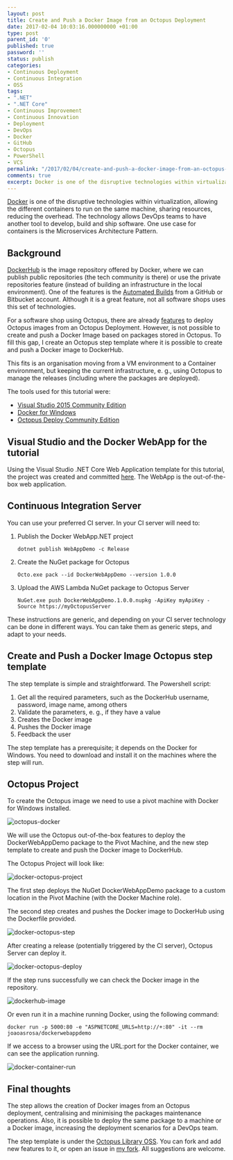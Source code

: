 ```yaml
---
layout: post
title: Create and Push a Docker Image from an Octopus Deployment
date: 2017-02-04 10:03:16.000000000 +01:00
type: post
parent_id: '0'
published: true
password: ''
status: publish
categories:
- Continuous Deployment
- Continuous Integration
- OSS
tags:
- ".NET"
- ".NET Core"
- Continuous Improvement
- Continuous Innovation
- Deployment
- DevOps
- Docker
- GitHub
- Octopus
- PowerShell
- VCS
permalink: "/2017/02/04/create-and-push-a-docker-image-from-an-octopus-deployment/"
comments: true
excerpt: Docker is one of the disruptive technologies within virtualization, allowing the different containers to run on the same machine, sharing resources, reducing the overhead. The technology allows DevOps teams to have another tool to develop, build and ship software. One use case for containers is the Microservices Architecture Pattern.
---
```

[Docker](https://www.docker.com/) is one of the disruptive technologies within virtualization, allowing the different containers to run on the same machine, sharing resources, reducing the overhead. The technology allows DevOps teams to have another tool to develop, build and ship software. One use case for containers is the Microservices Architecture Pattern.

Background
----------

[DockerHub](https://hub.docker.com/) is the image repository offered by Docker, where we can publish public repositories (the tech community is there) or use the private repositories feature (instead of building an infrastructure in the local environment). One of the features is the [Automated Builds](https://docs.docker.com/docker-hub/builds/) from a GitHub or Bitbucket account. Although it is a great feature, not all software shops uses this set of technologies.

For a software shop using Octopus, there are already [features](https://octopus.com/docs/deploying-applications/docker-containers) to deploy Octopus images from an Octopus Deployment. However, is not possible to create and push a Docker Image based on packages stored in Octopus. To fill this gap, I create an Octopus step template where it is possible to create and push a Docker image to DockerHub.

This fits is an organisation moving from a VM environment to a Container environment, but keeping the current infrastructure, e. g., using Octopus to manage the releases (including where the packages are deployed).

The tools used for this tutorial were:

*   [Visual Studio 2015 Community Edition](https://www.visualstudio.com/)
*   [Docker for Windows](https://docs.docker.com/docker-for-windows/)
*   [Octopus Deploy Community Edition](https://octopus.com/)

Visual Studio and the Docker WebApp for the tutorial
----------------------------------------------------

Using the Visual Studio .NET Core Web Application template for this tutorial, the project was created and committed [here](https://github.com/joaoasrosa/DockerDotnetCoreDemo). The WebApp is the out-of-the-box web application.

Continuous Integration Server
-----------------------------

You can use your preferred CI server. In your CI server will need to:

1.  Publish the Docker WebApp.NET project
    
        dotnet publish WebAppDemo -c Release
    
2.  Create the NuGet package for Octopus
    
        Octo.exe pack --id DockerWebAppDemo --version 1.0.0
    
3.  Upload the AWS Lambda NuGet package to Octopus Server
    
        NuGet.exe push DockerWebAppDemo.1.0.0.nupkg -ApiKey myApiKey -Source https://myOctopusServer
    

These instructions are generic, and depending on your CI server technology can be done in different ways. You can take them as generic steps, and adapt to your needs.

Create and Push a Docker Image Octopus step template
----------------------------------------------------

The step template is simple and straightforward. The Powershell script:

1.  Get all the required parameters, such as the DockerHub username, password, image name, among others
2.  Validate the parameters, e. g., if they have a value
3.  Creates the Docker image
4.  Pushes the Docker image
5.  Feedback the user

The step template has a prerequisite; it depends on the Docker for Windows. You need to download and install it on the machines where the step will run.

Octopus Project
---------------

To create the Octopus image we need to use a pivot machine with Docker for Windows installed.

![octopus-docker](/images/assets/octopus-docker.png)

We will use the Octopus out-of-the-box features to deploy the DockerWebAppDemo package to the Pivot Machine, and the new step template to create and push the Docker image to DockerHub.

The Octopus Project will look like:

![docker-octopus-project](/images/assets/docker-octopus-project.png)

The first step deploys the NuGet DockerWebAppDemo package to a custom location in the Pivot Machine (with the Docker Machine role).

The second step creates and pushes the Docker image to DockerHub using the Dockerfile provided.

![docker-octopus-step](/images/assets/docker-octopus-step.png)

After creating a release (potentially triggered by the CI server), Octopus Server can deploy it.

![docker-octopus-deploy](/images/assets/docker-octopus-deploy.png)

If the step runs successfully we can check the Docker image in the repository.

![dockerhub-image](/images/assets/dockerhub-image.png)

Or even run it in a machine running Docker, using the following command:

    docker run -p 5000:80 -e "ASPNETCORE_URLS=http://+:80" -it --rm joaoasrosa/dockerwebappdemo

If we access to a browser using the URL:port for the Docker container, we can see the application running.

![docker-container-run](/images/assets/docker-container-run.png)

Final thoughts
--------------

The step allows the creation of Docker images from an Octopus deployment, centralising and minimising the packages maintenance operations. Also, it is possible to deploy the same package to a machine or a Docker image, increasing the deployment scenarios for a DevOps team.

The step template is under the [Octopus Library OSS](https://github.com/OctopusDeploy/Library). You can fork and add new features to it, or open an issue in [my fork](https://github.com/joaoasrosa/Library). All suggestions are welcome.
